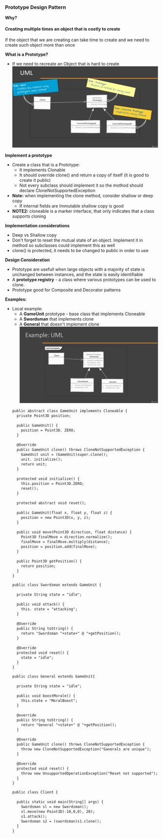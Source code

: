 ### Prototype Design Pattern
**Why?**
#### Creating multiple times an object that is costly to create
If the object that we are creating can take time to create and we need to create such object more than once

**What is a Prototype?**
- If we need to recreate an Object that is hard to create
![UML](/Files/PrototypeDP.png)

**Implement a prototype**
- Create a class that is a Prototype:
  - It implements Clonable
  - It should override clone() and return a copy of itself (it is good to create it public)
  - Not every subclass should implement it so the mothod should declare CloneNotSupportedException
- **Note:** when implementing the clone method, consider shallow or deep copy
  - If internal fields are Immutable shallow copy is good  
- **NOTE2:** cloneable is a marker interface, that only indicates that a class supports cloning

**Implementation considerations**
- Deep vs Shallow copy
- Don't forget to reset the mutual state of an object. Implement it in method so subclasses could implement this as well
- clone() is protected, it needs to be changed to public in order to use

**Design Consideration**
- Prototype are usefull when large objects with a majority of state is unchanged between instances, and the state is easily identifiable
- A **prototype registry** - a class where various prototypes can be used to clone.
- Prototype good for Composite and Decorator patterns

**Examples:**
- Local example:
  - A **GameUnit** prototype - base class that implements Cloneable
  - A **Swordsman** that implements clone
  - A **General** that doesn't implement clone
  ![UML](/Files/PrototypeEmaple.png)
  ```
  public abstract class GameUnit implements Cloneable {
    private Point3D position;

    public GameUnit() {
      position = Point3D. ZERO;
    }

    @Override
    public GameUnit clone() throws CloneNotSupportedException {
      GameUnit unit = (GameUnit)super.clone();
      unit. initialize();
      return unit;
    }

    protected void initialize() {
      this.position = Point3D.ZERO;
      reset();
    }

    protected abstract void reset();

    public GameUnit(float x, float y, float z) {
      position = new Point3D(x, y, z);
    }

    public void move(Point3D direction, float distance) {
      Point3D finalMove = direction.normalize();
      finalMove = finalMove.multiply(distance);
      position = position.add(finalMove);
    }

    public Point3D getPosition() {
      return position;
    }
  }
  ```
  ```
  public class Swordsman extends GameUnit {

    private String state = "idle";

    public void attack() {
      this. state = "attacking";
    }

    @Override
    public String toString() {
      return "Swordsman "+state+" @ "+getPosition();
    }
    
    @Override
    protected void reset() {
      state = "idle";
    }
  }
  ```
  ```
  public class General extends GameUnit{

    private String state = "idle";

    public void boostMorale() {
      this.state = "MoralBoost";
    }

    @override
    public String toString() {
      return "General "+state+" @ "+getPosition();
    }

    @Override
    public GameUnit clone() throws CloneNotSupportedException {
      throw new CloneNotSupportedException("Ganerals are unique");
    }

    @Override
    protected void reset() {
      throw new UnsupportedOperationException("Reset not supported");
    }
  }
  ```
  ```
  public class Client {

    public static void main(String[] args) {
      Swordsman sl = new Swordsman();
      sl.move(new Point3D(-10,0,0), 20);
      s1.attack();
      Swordsman s2 = (swordsman)s1.clone(); 
    }
  }
  ```
